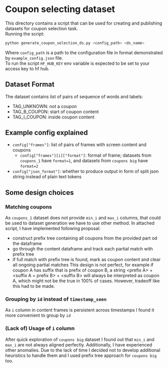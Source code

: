 # Coupon selecting dataset
This directory contains a script that can be used for creating and publishing datasets for coupon selection task.<br/>
Running the script:<br/>
```bash
python generate_coupon_selection_ds.py <config_path> <ds_name>
```
Where `config_path` is a path to the configuration file in format demonstrated by `example_config.json` file. <br/>
To run the script `HF_HUB_KEY` env variable is expected to be set to your access key to hf hub.
## Dataset Format
The dataset contains list of pairs of sequence of words and labels:
* TAG_UNKNOWN: not a coupon
* TAG_B_COUPON: start of coupon content
* TAG_I_COUPON: inside coupon content
## Example config explained
* `config["frames"]`: list of pairs of frames with screen content and coupons
  * `config["frames"][i]["format"]`: format of frame; datasets from `coupons_1` have `format=1`, and datasets from `coupons big` have `format=2`
* `config["json_format"]`: whether to produce output in form of split json string instead of plain text tokens
## Some design choices
### Matching coupons
As `coupons_1` dataset does not provide `min_i` and `max_i` columns, that could be used to dataset generation we have to use other method. In attached script, I have implemented following proposal:
* construct prefix tree containing all coupons from the provided part od the dataframe
* go through the content dataframe and track each partial match with prefix tree
* if full match with prefix tree is found, mark as coupon content and clear all ongoing partial matches
This design is not perfect, for example if coupon A has suffix that is prefix of coupon B, a string \<prefix A\> + \<suffix A = prefix B\> + \<suffix B\> will always be interpreted as coupon A, which might not be the true in 100% of cases. However, tradeoff like this had to be made.
### Grouping by `id` instead of `timestamp_seen`
As `i` column in content frames is persistent across timestamps I found it more convenient to group by `id` 
### (Lack of) Usage of `i` column
After quick exploration of `coupons big` dataset I found out that `min_i` and `max_i` are not always aligned perfectly. Additionally, I have experienced other anomalies. Due to the lack of time I decided not to develop additional heuristics to handle them and I used prefix tree approach for `coupons big` too.